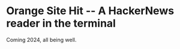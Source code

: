 # Orange Site Hit -- A HackerNews reader in the terminal

Coming 2024, all being well.

[//]: # (README.md ends here)
